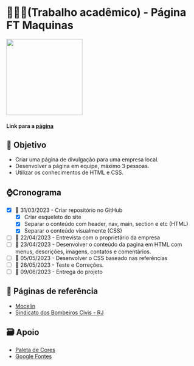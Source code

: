 # 👨🏻‍💻(Trabalho acadêmico) - Página FT Maquinas 

<img src="https://scontent-gru1-1.xx.fbcdn.net/v/t39.30808-1/299381889_153813087302585_1413980734276355719_n.jpg?stp=cp0_dst-jpg_e15_p120x120_q65&_nc_cat=101&ccb=1-7&_nc_sid=dbb9e7&_nc_ohc=i_ybbPzCoI4AX80KWxQ&_nc_ht=scontent-gru1-1.xx&oh=00_AfBnWQ8GfS4iDRB1gbc1pPzq-6_uHCN3aj0q2DFS_kg0ZQ&oe=643E27BE" width="200"/>

#### Link para a [página](https://igorfreitasrocha.github.io/page-ftmaquinas/)

## :dart: Objetivo

- Criar uma página de divulgação para uma empresa local.
- Desenvolver a página em equipe, máximo 3 pessoas.
- Utilizar os conhecimentos de HTML e CSS.

## ⌚️Cronograma

- [x] :date: 31/03/2023 - Criar repositório no GitHub
  - [x] Criar esqueleto do site
  - [x] Separar o conteúdo com header, nav, main, section e etc (HTML)
  - [x] Separar o conteúdo visualmente (CSS)
- [ ] :date: 22/04/2023 - Entrevista com o proprietário da empresa
- [ ] :date: 23/04/2023 - Desenvolver o conteúdo da pagina em HTML com menus, descrições, imagens, contatos e comentários.
- [ ] :date: 05/05/2023 - Desenvolver o CSS baseado nas referências
- [ ] :date: 26/05/2023 - Teste e Correções.
- [ ] :date: 09/06/2023 - Entrega do projeto

## 📝 Páginas de referência <br/>
- [Mocelin](https://mocelin.ind.br/home)<br/>
- [Sindicato dos Bombeiros Civis - RJ](https://www.sindbombeirocivil.org.br)

## 🗃 Apoio
- [Paleta de Cores](https://paletadecores.com/)
- [Google Fontes](https://fonts.google.com/)
